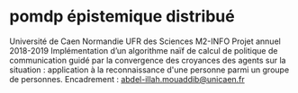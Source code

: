 # pomdp épistemique distribué

Université de Caen Normandie
UFR des Sciences
M2-INFO
Projet annuel
2018-2019
Implémentation d’un algorithme naïf de calcul de politique de communication guidé par la convergence des croyances des agents sur la situation : 
application à la reconnaissance d'une personne parmi un groupe de personnes.
Encadrement : abdel-illah.mouaddib@unicaen.fr
